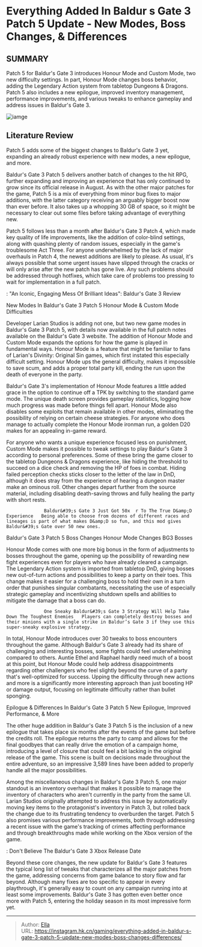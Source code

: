 # Everything Added In Baldur s Gate 3 Patch 5 Update - New Modes, Boss Changes, &amp; Differences


## SUMMARY 



  Patch 5 for Baldur&#39;s Gate 3 introduces Honour Mode and Custom Mode, two new difficulty settings.   In part, Honour Mode changes boss behavior, adding the Legendary Action system from tabletop Dungeons &amp; Dragons.   Patch 5 also includes a new epilogue, improved inventory management, performance improvements, and various tweaks to enhance gameplay and address issues in Baldur&#39;s Gate 3.  

![iamge](https://static1.srcdn.com/wordpress/wp-content/uploads/2023/11/bg3-karlach-halsin.jpg)

## Literature Review

Patch 5 adds some of the biggest changes to Baldur&#39;s Gate 3 yet, expanding an already robust experience with new modes, a new epilogue, and more.




Baldur&#39;s Gate 3 Patch 5 delivers another batch of changes to the hit RPG, further expanding and improving an experience that has only continued to grow since its official release in August. As with the other major patches for the game, Patch 5 is a mix of everything from minor bug fixes to major additions, with the latter category receiving an arguably bigger boost now than ever before. It also takes up a whopping 30 GB of space, so it might be necessary to clear out some files before taking advantage of everything new.




Patch 5 follows less than a month after Baldur&#39;s Gate 3 Patch 4, which made key quality of life improvements, like the addition of color-blind settings, along with quashing plenty of random issues, especially in the game&#39;s troublesome Act Three. For anyone underwhelmed by the lack of major overhauls in Patch 4, the newest additions are likely to please. As usual, it&#39;s always possible that some urgent issues have slipped through the cracks or will only arise after the new patch has gone live. Any such problems should be addressed through hotfixes, which take care of problems too pressing to wait for implementation in a full patch.

 : &#34;An Iconic, Engaging Mess Of Brilliant Ideas&#34;: Baldur&#39;s Gate 3 Review


 New Modes In Baldur&#39;s Gate 3 Patch 5 
Honour Mode &amp; Custom Mode Difficulties
          

Developer Larian Studios is adding not one, but two new game modes in Baldur&#39;s Gate 3 Patch 5, with details now available in the full patch notes available on the Baldur&#39;s Gate 3 website. The addition of Honour Mode and Custom Mode expands the options for how the game is played in fundamental ways. Honour Mode is a feature that might be familiar to fans of Larian&#39;s Divinity: Original Sin games, which first instated this especially difficult setting. Honour Mode ups the general difficulty, makes it impossible to save scum, and adds a proper total party kill, ending the run upon the death of everyone in the party.




Baldur&#39;s Gate 3&#39;s implementation of Honour Mode features a little added grace in the option to continue off a TPK by switching to the standard game mode. The unique death screen provides gameplay statistics, logging how much progress was made before things fell apart. Honour Mode also disables some exploits that remain available in other modes, eliminating the possibility of relying on certain cheese strategies. For anyone who does manage to actually complete the Honour Mode ironman run, a golden D20 makes for an appealing in-game reward.

For anyone who wants a unique experience focused less on punishment, Custom Mode makes it possible to tweak settings to play Baldur&#39;s Gate 3 according to personal preferences. Some of these bring the game closer to the tabletop Dungeons &amp; Dragons experience, like hiding the threshold to succeed on a dice check and removing the HP of foes in combat. Hiding failed perception checks sticks closer to the letter of the law in DnD, although it does stray from the experience of hearing a dungeon master make an ominous roll. Other changes depart further from the source material, including disabling death-saving throws and fully healing the party with short rests.




                  Baldur&#39;s Gate 3 Just Got 50x  r To The True D&amp;D Experience   Being able to choose from dozens of different races and lineages is part of what makes D&amp;D so fun, and this mod gives Baldur&#39;s Gate over 50 new ones.   



 Baldur&#39;s Gate 3 Patch 5 Boss Changes 
Honour Mode Changes BG3 Bosses
         

Honour Mode comes with one more big bonus in the form of adjustments to bosses throughout the game, opening up the possibility of rewarding new fight experiences even for players who have already cleared a campaign. The Legendary Action system is imported from tabletop DnD, giving bosses new out-of-turn actions and possibilities to keep a party on their toes. This change makes it easier for a challenging boss to hold their own in a turn order that punishes singular combatants, necessitating the use of especially strategic gameplay and incentivizing shutdown spells and abilities to mitigate the damage that a boss can do.




                  One Sneaky Baldur&#39;s Gate 3 Strategy Will Help Take Down The Toughest Enemies   Players can completely destroy bosses and their minions with a single strike in Baldur’s Gate 3 if they use this super-sneaky explosive strategy.   

In total, Honour Mode introduces over 30 tweaks to boss encounters throughout the game. Although Baldur&#39;s Gate 3 already had its share of challenging and interesting bosses, some fights could feel underwhelming compared to others. Auntie Ethel and Raphael hardly need much of a boost at this point, but Honour Mode could help address disappointments regarding other challengers who feel slightly beyond the curve of a party that&#39;s well-optimized for success. Upping the difficulty through new actions and more is a significantly more interesting approach than just boosting HP or damage output, focusing on legitimate difficulty rather than bullet sponging.



 Epilogue &amp; Differences In Baldur&#39;s Gate 3 Patch 5 
New Epilogue, Improved Performance, &amp; More
          




The other huge addition in Baldur&#39;s Gate 3 Patch 5 is the inclusion of a new epilogue that takes place six months after the events of the game but before the credits roll. The epilogue returns the party to camp and allows for the final goodbyes that can really drive the emotion of a campaign home, introducing a level of closure that could feel a bit lacking in the original release of the game. This scene is built on decisions made throughout the entire adventure, so an impressive 3,589 lines have been added to properly handle all the major possibilities.

Among the miscellaneous changes in Baldur&#39;s Gate 3 Patch 5, one major standout is an inventory overhaul that makes it possible to manage the inventory of characters who aren&#39;t currently in the party from the same UI. Larian Studios originally attempted to address this issue by automatically moving key items to the protagonist&#39;s inventory in Patch 3, but rolled back the change due to its frustrating tendency to overburden the target. Patch 5 also promises various performance improvements, both through addressing a recent issue with the game&#39;s tracking of crimes affecting performance and through breakthroughs made while working on the Xbox version of the game.




 : Don&#39;t Believe The Baldur&#39;s Gate 3 Xbox Release Date

Beyond these core changes, the new update for Baldur&#39;s Gate 3 features the typical long list of tweaks that characterizes all the major patches from the game, addressing concerns from game balance to story flow and far beyond. Although many fixes are too specific to appear in every playthrough, it&#39;s generally easy to count on any campaign running into at least some improvements. Baldur&#39;s Gate 3 has gotten even better once more with Patch 5, entering the holiday season in its most impressive form yet.



---

> Author: [Ella](https://instagram.hk.cn/)  
> URL: https://instagram.hk.cn/gaming/everything-added-in-baldur-s-gate-3-patch-5-update-new-modes-boss-changes-differences/  

